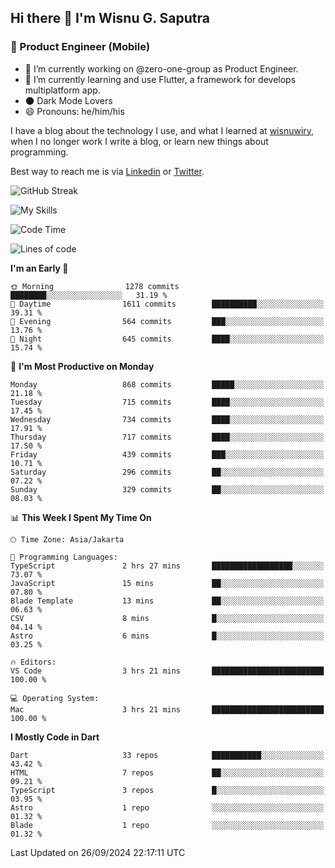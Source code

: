 ## Hi there 👋 I'm Wisnu G. Saputra

### :mobile_phone_off: Product Engineer (Mobile)

- 🔭 I’m currently working on @zero-one-group as Product Engineer.
- 🌱 I’m currently learning and use Flutter, a framework for develops multiplatform app.
- 🌑 Dark Mode Lovers
- 😄 Pronouns: he/him/his

I have a blog about the technology I use, and what I learned at [wisnuwiry](https://wisnuwiry.space/), when I no longer work I write a blog, or learn new things about programming.

Best way to reach me is via [Linkedin](https://www.linkedin.com/in/wisnu-saputra/) or [Twitter](https://twitter.com/wisnuwiry).

![GitHub Streak](https://streak-stats.demolab.com?user=wisnuwiry&theme=dark&hide_border=true)

![My Skills](https://skillicons.dev/icons?i=dart,flutter,kotlin,swift,go,js,css,neovim,git,linux&perline=5)

<!--START_SECTION:waka-->
![Code Time](http://img.shields.io/badge/Code%20Time-1%2C581%20hrs%2014%20mins-blue)

![Lines of code](https://img.shields.io/badge/From%20Hello%20World%20I%27ve%20Written-5.8%20million%20lines%20of%20code-blue)

**I'm an Early 🐤** 

```text
🌞 Morning                1278 commits        ████████░░░░░░░░░░░░░░░░░   31.19 % 
🌆 Daytime                1611 commits        ██████████░░░░░░░░░░░░░░░   39.31 % 
🌃 Evening                564 commits         ███░░░░░░░░░░░░░░░░░░░░░░   13.76 % 
🌙 Night                  645 commits         ████░░░░░░░░░░░░░░░░░░░░░   15.74 % 
```
📅 **I'm Most Productive on Monday** 

```text
Monday                   868 commits         █████░░░░░░░░░░░░░░░░░░░░   21.18 % 
Tuesday                  715 commits         ████░░░░░░░░░░░░░░░░░░░░░   17.45 % 
Wednesday                734 commits         ████░░░░░░░░░░░░░░░░░░░░░   17.91 % 
Thursday                 717 commits         ████░░░░░░░░░░░░░░░░░░░░░   17.50 % 
Friday                   439 commits         ███░░░░░░░░░░░░░░░░░░░░░░   10.71 % 
Saturday                 296 commits         ██░░░░░░░░░░░░░░░░░░░░░░░   07.22 % 
Sunday                   329 commits         ██░░░░░░░░░░░░░░░░░░░░░░░   08.03 % 
```


📊 **This Week I Spent My Time On** 

```text
🕑︎ Time Zone: Asia/Jakarta

💬 Programming Languages: 
TypeScript               2 hrs 27 mins       ██████████████████░░░░░░░   73.07 % 
JavaScript               15 mins             ██░░░░░░░░░░░░░░░░░░░░░░░   07.80 % 
Blade Template           13 mins             ██░░░░░░░░░░░░░░░░░░░░░░░   06.63 % 
CSV                      8 mins              █░░░░░░░░░░░░░░░░░░░░░░░░   04.14 % 
Astro                    6 mins              █░░░░░░░░░░░░░░░░░░░░░░░░   03.25 % 

🔥 Editors: 
VS Code                  3 hrs 21 mins       █████████████████████████   100.00 % 

💻 Operating System: 
Mac                      3 hrs 21 mins       █████████████████████████   100.00 % 
```

**I Mostly Code in Dart** 

```text
Dart                     33 repos            ███████████░░░░░░░░░░░░░░   43.42 % 
HTML                     7 repos             ██░░░░░░░░░░░░░░░░░░░░░░░   09.21 % 
TypeScript               3 repos             █░░░░░░░░░░░░░░░░░░░░░░░░   03.95 % 
Astro                    1 repo              ░░░░░░░░░░░░░░░░░░░░░░░░░   01.32 % 
Blade                    1 repo              ░░░░░░░░░░░░░░░░░░░░░░░░░   01.32 % 
```




 Last Updated on 26/09/2024 22:17:11 UTC
<!--END_SECTION:waka-->
